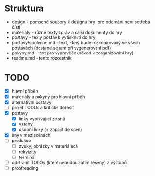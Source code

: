 # Struktura

- design - pomocné soubory k designu hry (pro odehrání není potřeba číst)
- materialy - různé texty zpráv a další dokumenty do hry
- postavy - texty postav k vytisknutí do hry
- postavy/spolecne.md - text, který bude rozkopírovaný ve všech postavách (dostane se tam při vygenerování pdf)
- pokyny.md - text pro vypravěče (návod k zorganizování hry)
- readme.md - tento rozcestník

# TODO

- [x] hlavní příběh
- [x] materiály a pokyny pro hlavní příběh
- [x] alternativní postavy
- [ ] projet TODOs a kritické dořešit
- [x] postavy
    - [x] linky vyplývající ze snů
    - [x] vztahy
    - [x] osobní linky (+ zapojit do scén)
- [x] sny v meziscénách
- [ ] produkce
    - [ ] zvuky, obrázky v materiálech
    - [ ] rekvizity
    - [ ] terminál
- [ ] odstranit TODOs (které nebudou zatím řešeny) z výstupů
- [ ] proofreading
